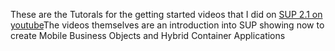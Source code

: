These are the Tutorals for the getting started videos that I did on <a href='http://www.youtube.com/user/IngoS11/videos?view=0'>
SUP 2.1 on youtube</a>The videos themselves are an introduction into SUP showing now to create Mobile Business Objects and Hybrid
 Container Applications
